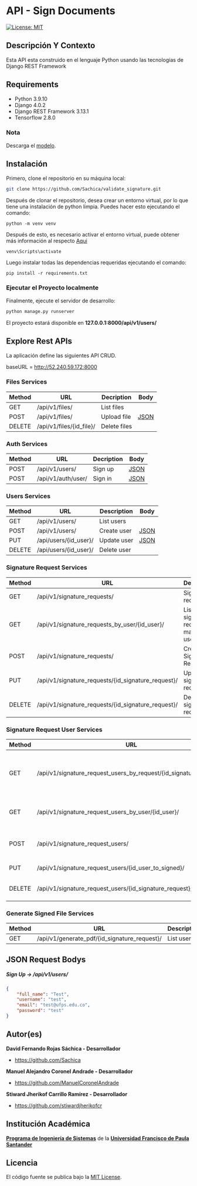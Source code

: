 # API - Sign Documents
[![License: MIT](https://img.shields.io/badge/License-MIT-yellow.svg)](https://opensource.org/licenses/MIT)

## Descripción Y Contexto
Esta API esta construido en el lenguaje Python usando las tecnologias de Django REST Framework

## Requirements
- Python 3.9.10
- Django 4.0.2
- Django REST Framework 3.13.1
- Tensorflow 2.8.0

### Nota
Descarga el [modelo](https://drive.google.com/file/d/1-2abDVQcrRF9CUYRqTMIVXn5f_DGUizW/view?usp=sharing).

## Instalación
Primero, clone el repositorio en su máquina local:
```bash
git clone https://github.com/Sachica/validate_signature.git
```

Después de clonar el repositorio, desea crear un entorno virtual, por lo que tiene una instalación de python limpia.
Puedes hacer esto ejecutando el comando:
```
python -m venv venv
```

Después de esto, es necesario activar el entorno virtual, puede obtener más información al respecto [Aqui](https://docs.python.org/3/tutorial/venv.html)
```
venv\Scripts\activate
```

Luego instalar todas las dependencias requeridas ejecutando el comando:
```
pip install -r requirements.txt
```

### Ejecutar el Proyecto localmente
Finalmente, ejecute el servidor de desarrollo:
```bash
python manage.py runserver
```

El proyecto estará disponible en **127.0.0.1:8000/api/v1/users/**

## Explore Rest APIs
La aplicación define las siguientes API CRUD.

baseURL = http://52.240.59.172:8000

### Files Services

| Method | URL | Decription | Body | 
| ------ | --- | ---------- | --------------------------- |
| GET   | /api/v1/files/ | List files | |
| POST   | /api/v1/files/ | Upload file | [JSON](#upload-file) |
| DELETE   | /api/v1/files/{id_file}/ | Delete files | |

### Auth Services

| Method | URL | Decription | Body | 
| ------ | --- | ---------- | --------------------------- |
| POST   | /api/v1/users/ | Sign up | [JSON](#sign-up) |
| POST   | /api/v1/auth/user/ | Sign in | [JSON](#sign-in) |

### Users Services

| Method | URL | Description | Body |
| ------ | --- | ----------- | ------------------------- |
| GET   | /api/v1/users/ | List users | |
| POST   | /api/v1/users/ | Create user | [JSON](#user-create) |
| PUT    | /api/users/{id_user}/ | Update user| [JSON](#user-update) |
| DELETE | /api/users/{id_user}/ | Delete user | |

### Signature Request Services

| Method | URL | Description | Body |
| ------ | --- | ----------- | ------------------------- |
| GET   | /api/v1/signature_requests/ | Signature request list | |
| GET   | /api/v1/signature_requests_by_user/{id_user}/ | List of signature request made by user | |
| POST   | /api/v1/signature_requests/ | Create Signature Request | [JSON](#signature-request-create) |
| PUT    | /api/v1/signature_requests/{id_signature_request}/ | Update signature request | [JSON](#signature-request-update) |
| DELETE | /api/v1/signature_requests/{id_signature_request}/ | Delete signature request | |


### Signature Request User Services

| Method | URL | Description | Body |
| ------ | --- | ----------- | ------------------------- |
| GET   | /api/v1/signature_request_users_by_request/{id_signature_request}/ | List signature request users by signature request | |
| GET   | /api/v1/signature_request_users_by_user/{id_user}/ | List of requests received by user | |
| POST   | /api/v1/signature_request_users/ | Create signature request by user | [JSON](#signature-request-user-create) |
| PUT    | /api/v1/signature_request_users/{id_user_to_signed}/ | Update user| [JSON](#signature-request-user-update) |
| DELETE | /api/v1/signature_request_users/{id_signature_request}/ | Delete Signature request | |

### Generate Signed File Services

| Method | URL | Description | Body |
| ------ | --- | ----------- | ------------------------- |
| GET   | /api/v1/generate_pdf/{id_signature_request}/ | List users | |

## JSON Request Bodys

##### <a id="sign-up">Sign Up -> /api/v1/users/</a>
```json
{
    "full_name": "Test",
    "username": "test",
    "email": "test@ufps.edu.co",
    "password": "test"
}
```

## Autor(es)

**David Fernando Rojas Sáchica - Desarrollador**

-   <https://github.com/Sachica>
 
**Manuel Alejandro Coronel Andrade - Desarrollador**

-   <https://github.com/ManuelCoronelAndrade>
   
**Stiward Jherikof Carrillo Ramírez - Desarrollador**

-   <https://github.com/stiwardjherikofcr>

## Institución Académica

**[Programa de Ingeniería de Sistemas]** de la **[Universidad Francisco de Paula Santander]**

[Programa de Ingeniería de Sistemas]: https://ingsistemas.cloud.ufps.edu.co/
[Universidad Francisco de Paula Santander]: https://ww2.ufps.edu.co/

## Licencia
El código fuente se publica bajo la [MIT License](https://github.com/Arquitectura-de-Software-UFPS-2022-I/sign-documents-api/blob/master/LICENSE).